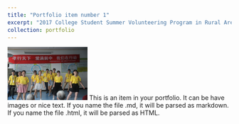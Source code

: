 ```yaml
---
title: "Portfolio item number 1"
excerpt: "2017 College Student Summer Volunteering Program in Rural Areas<br/><img src='/images/volunteer 1 .png'>"
collection: portfolio
---
```

 <img src='images/volunteer 1 .png' width="180">
This is an item in your portfolio. It can be have images or nice text. If you name the file .md, it will be parsed as markdown. If you name the file .html, it will be parsed as HTML. 
